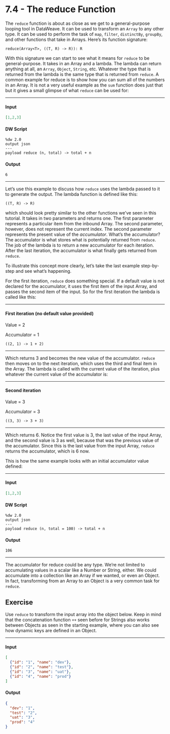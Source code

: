 # 7.4 - The reduce Function

The `reduce` function is about as close as we get to a general-purpose looping tool in DataWeave. It can be used to transform an `Array` to any other type. It can be used to perform the task of `map`, `filter`, `distinctBy`, `groupBy`, and other functions that take in Arrays. Here’s its function signature:
```
reduce(Array<T>, ((T, R) -> R)): R
```
With this signature we can start to see what it means for `reduce` to be general-purpose. It takes in an Array and a lambda. The lambda can return anything at all, an `Array`, `Object`, `String`, etc. Whatever the type that is returned from the lambda is the same type that is returned from `reduce`. A common example for reduce is to show how you can sum all of the numbers in an Array. It is not a very useful example as the `sum` function does just that but it gives a small glimpse of what `reduce` can be used for:

----
#### Input
```json
[1,2,3]
```
#### DW Script
```dw
%dw 2.0
output json
---
payload reduce (n, total) -> total + n
```
#### Output
```
6
```
----

Let’s use this example to discuss how `reduce` uses the lambda passed to it to generate the output. The lambda function is defined like this:
```
((T, R) -> R)
```
which should look pretty similar to the other functions we’ve seen in this tutorial. It takes in two parameters and returns one. The first parameter represents a particular item from the inbound Array. The second parameter, however, does not represent the current index. The second parameter represents the present value of the *accumulator*. What’s the accumulator? The accumulator is what stores what is potentially returned from `reduce`. The job of the lambda is to return a new accumulator for each iteration. After the last iteration, the accumulator is what finally gets returned from `reduce`.

To illustrate this concept more clearly, let’s take the last example step-by-step and see what’s happening.

For the first iteration, `reduce` does something special. If a default value is not declared for the accumulator, it uses the first item of the input Array, and passes the second item of the input. So for the first iteration the lambda is called like this:

----
#### First iteration (no default value provided)
Value = 2

Accumulator = 1
```
((2, 1) -> 1 + 2)
```
----

Which returns 3 and becomes the new value of the accumulator. `reduce` then moves on to the next iteration, which uses the third and final item in the Array. The lambda is called with the current value of the iteration, plus whatever the current value of the accumulator is:

----
#### Second iteration
Value = 3

Accumulator = 3
```
((3, 3) -> 3 + 3)
```
----

Which returns 6. Notice the first value is 3, the last value of the input Array, and the second value is 3 as well, because that was the previous value of the accumulator. Since this is the last value from the input Array, `reduce` returns the accumulator, which is 6 now.

This is how the same example looks with an initial accumulator value defined:

----
#### Input
```json
[1,2,3]
```
#### DW Script
```dw
%dw 2.0
output json
---
payload reduce (n, total = 100) -> total + n
```
#### Output
```
106
```
----

The accumulator for reduce could be any type. We’re not limited to accumulating values in a scalar like a Number or String, either. We could accumulate into a collection like an Array if we wanted, or even an Object. In fact, transforming from an Array to an Object is a very common task for `reduce`.

## Exercise

Use `reduce` to transform the input array into the object below. Keep in mind that the concatenation function `++` seen before for Strings also works between Objects as seen in the starting example, where you can also see how dynamic keys are defined in an Object.

----
#### Input
```json
[
  {"id": "1", "name": "dev"},
  {"id": "2", "name": "test"},
  {"id": "3", "name": "uat"},
  {"id": "4", "name": "prod"}
]
```
#### Output
```json
{
  "dev": "1",
  "test": "2",
  "uat": "3",
  "prod": "4"
}
```
